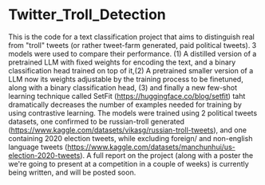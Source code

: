 # Twitter_Troll_Detection
This is the code for a text classification project that aims to distinguish real from "troll" tweets (or rather tweet-farm generated, paid political tweets). 3 models were used to compare their performance. (1) A distilled version of a pretrained LLM with fixed weights for encoding the text, and a binary classification head trained on top of it,(2) A pretrained smaller version of a LLM now its weights adjustable by the training process to be finetuned, along with a binary classification head, (3) and finally a new few-shot learning technique called SetFit (https://huggingface.co/blog/setfit) taht dramatically decreases the number of examples needed for training by using contrastive learning. The models were trained using 2 political tweets datasets, one confirmed to be russian-troll generated (https://www.kaggle.com/datasets/vikasg/russian-troll-tweets), and one containing 2020 election tweets, while excluding foreign/ and non-english language tweets (https://www.kaggle.com/datasets/manchunhui/us-election-2020-tweets).
A full report on the project (along with a poster the we're going to present at a competition in a couple of weeks) is currently being written, and will be posted soon.
